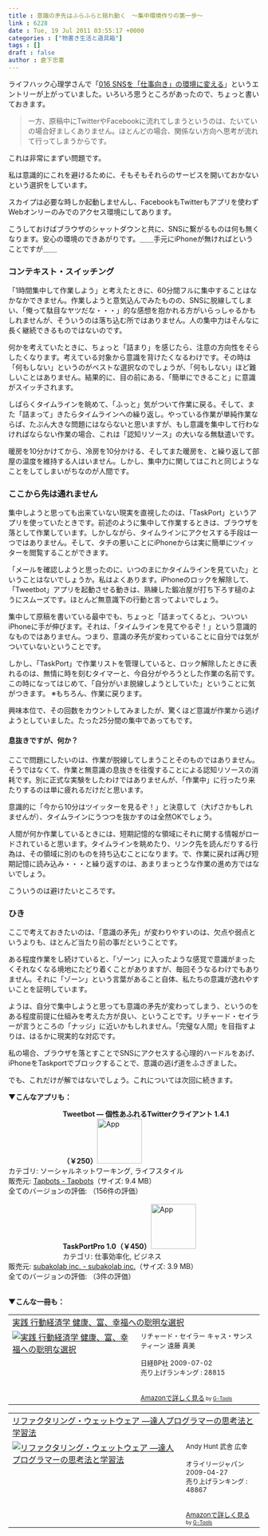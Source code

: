 ```yaml
---
title : 意識の矛先はふらふらと揺れ動く　〜集中環境作りの第一歩〜
link : 6228
date : Tue, 19 Jul 2011 03:55:17 +0000
categories : ["物書き生活と道具箱"]
tags : []
draft : false
author : 倉下忠憲
---
```


ライフハック心理学さんで「<a href="http://www.mindhacks.jp/2011/07/post-3762">016 SNSを「仕事向き」の環境に変える</a>」というエントリーが上がっていました。いろいろ思うところがあったので、ちょっと書いておきます。

<blockquote>
一方、原稿中にTwitterやFacebookに流れてしまうというのは、たいていの場合好ましくありません。ほとんどの場合、関係ない方向へ思考が流れて行ってしまうからです。
</blockquote>

これは非常にまずい問題です。

私は意識的にこれを避けるために、そもそもそれらのサービスを開いておかないという選択をしています。

スカイプは必要な時しか起動しませんし、FacebookもTwitterもアプリを使わずWebオンリーのみでのアクセス環境にしてあります。

こうしておけばブラウザのシャットダウンと共に、SNSに繋がるものは何も無くなります。安心の環境のできあがりです。＿＿手元にiPhoneが無ければということですが＿＿

<h3>コンテキスト・スイッチング</h3>
「1時間集中して作業しよう」と考えたときに、60分間フルに集中することはなかなかできません。作業しようと意気込んでみたものの、SNSに脱線してしまい、「俺って駄目なヤツだな・・・」的な感想を抱かれる方がいらっしゃるかもしれませんが、そういうのは落ち込む所ではありません。人の集中力はそんなに長く継続できるものではないのです。

何かを考えていたときに、ちょっと「詰まり」を感じたら、注意の方向性をそらしたくなります。考えている対象から意識を背けたくなるわけです。その時は「何もしない」というのがベストな選択なのでしょうが、「何もしない」ほど難しいことはありません。結果的に、目の前にある、「簡単にできること」に意識がスイッチされます。

しばらくタイムラインを眺めて、「ふっと」気がついて作業に戻る。そして、また「詰まって」きたらタイムラインへの繰り返し。やっている作業が単純作業ならば、たぶん大きな問題にはならないと思いますが、もし意識を集中して行わなければならない作業の場合、これは「認知リソース」の大いなる無駄遣いです。

暖房を10分かけてから、冷房を10分かける、そしてまた暖房を、と繰り返して部屋の温度を維持する人はいません。しかし、集中力に関してはこれと同じようなことをしてしまいがちなのが人間です。

<h3>ここから先は通れません</h3>
集中しようと思っても出来ていない現実を直視したのは、「TaskPort」というアプリを使っていたときです。前述のように集中して作業するときは、ブラウザを落として作業しています。しかしながら、タイムラインにアクセスする手段は一つではありません。そして、タチの悪いことにiPhoneからは実に簡単にツイッターを閲覧することができます。

「メールを確認しようと思ったのに、いつのまにかタイムラインを見ていた」ということはないでしょうか。私はよくあります。iPhoneのロックを解除して、「Tweetbot」アプリを起動させる動きは、熟練した鍛冶屋が打ち下ろす槌のようにスムーズです。ほとんど無意識下の行動と言ってよいでしょう。

集中して原稿を書いている最中でも、ちょっと「詰まってくると」、ついついiPhoneに手が伸びます。それは、「タイムラインを見てやるぞ！」という意識的なものではありません。つまり、意識の矛先が変わっていることに自分では気がついていないということです。

しかし、「TaskPort」で作業リストを管理していると、ロック解除したときに表れるのは、無情に時を刻むタイマーと、今自分がやろうとした作業の名前です。この時になってはじめて、「自分がいま脱線しようとしていた」ということに気がつきます。
※もちろん、作業に戻ります。

興味本位で、その回数をカウントしてみましたが、驚くほど意識が作業から逃げようとしていました。たった25分間の集中であってもです。

<h4>息抜きですが、何か？</h4>
ここで問題にしたいのは、作業が脱線してしまうことそのものではありません。そうではなくて、作業と無意識の息抜きを往復することによる認知リソースの消耗です。別に正式な実験をしたわけではありませんが、「作業中」に行ったり来たりするのは単に疲れるだけだと思います。

意識的に「今から10分はツイッターを見るぞ！」と決意して（大げさかもしれませんが）、タイムラインにうつつを抜かすのは全然OKでしょう。

人間が何か作業しているときには、短期記憶的な領域にそれに関する情報がロードされていると思います。タイムラインを眺めたり、リンク先を読んだりする行為は、その領域に別のものを持ち込むことになります。で、作業に戻れば再び短期記憶に読み込み・・・と繰り返すのは、あまりまっとうな作業の進め方ではないでしょう。

こういうのは避けたいところです。

<h3>ひき</h3>
ここで考えておきたいのは、「意識の矛先」が変わりやすいのは、欠点や弱点というよりも、ほとんど当たり前の事だということです。

ある程度作業をし続けていると、「ゾーン」に入ったような感覚で意識がまったくそれなくなる境地にたどり着くことがありますが、毎回そうなるわけでもありません。それに「ゾーン」という言葉があること自体、私たちの意識が逸れやすいことを証明しています。

ようは、自分で集中しようと思っても意識の矛先が変わってしまう、というのをある程度前提に仕組みを考えた方が良い、ということです。リチャード・セイラーが言うところの「ナッジ」に近いかもしれません。「完璧な人間」を目指すよりは、はるかに現実的な対応です。

私の場合、ブラウザを落とすことでSNSにアクセスする心理的ハードルをあげ、iPhoneをTaskportでブロックすることで、意識の逃げ道をふさぎました。

でも、これだけが解ではないでしょう。これについては次回に続きます。

<strong>▼こんなアプリも：</strong>
<div style="margin: 0;float: left;"><div style="margin-left: 109px;"><a href="http://click.linksynergy.com/fs-bin/stat?id=Rfg6nizvNEs&offerid=94348&type=3&subid=0&tmpid=2192&RD_PARM1=http%253A%252F%252Fitunes.apple.com%252Fjp%252Fapp%252Fid428851691%253Fmt%253D8%2526uo%253D4%2526partnerId%253D30" target="_blank" rel="nofollow" style="text-decoration: none;"><img src="http://a5.mzstatic.com/us/r1000/082/Purple/79/78/b2/mzl.spkhwshh.100x100-75.png" style="margin-left: -109px; float: left; width: 100px; height: 100px;"><img src="http://r.mzstatic.com/htmlResources/2338/images/mask100.png" style="margin-left: -109px; float: left; width: 100px; height: 100px;" /></a></div></div><strong> Tweetbot — 個性あふれるTwitterクライアント 1.4.1（￥250）</strong><a href="http://click.linksynergy.com/fs-bin/stat?id=Rfg6nizvNEs&offerid=94348&type=3&subid=0&tmpid=2192&RD_PARM1=http%253A%252F%252Fitunes.apple.com%252Fjp%252Fapp%252Fid428851691%253Fmt%253D8%2526uo%253D4%2526partnerId%253D30" target="_blank" rel="nofollow"><img src="http://r.mzstatic.com/htmlResources/2338/images/viewinitunes_jp.png"  width="90" alt="App"></a><br> カテゴリ: ソーシャルネットワーキング, ライフスタイル<br> 販売元: <a href="http://click.linksynergy.com/fs-bin/stat?id=Rfg6nizvNEs&offerid=94348&type=3&subid=0&tmpid=2192&RD_PARM1=http%253A%252F%252Fitunes.apple.com%252Fjp%252Fartist%252Ftapbots%252Fid293642940%253Fuo%253D4%2526partnerId%253D30" target="_blank" rel="nofollow">Tapbots - Tapbots</a>（サイズ: 9.4 MB）<br> 全てのバージョンの評価: <img alt="" src="http://r.mzstatic.com/htmlResources/63F7/images/rating_star.png"><img alt="" src="http://r.mzstatic.com/htmlResources/63F7/images/rating_star.png"><img alt="" src="http://r.mzstatic.com/htmlResources/63F7/images/rating_star.png"><img alt="" src="http://r.mzstatic.com/htmlResources/63F7/images/rating_star.png">（156件の評価）<br>  <br style="clear: both;">

<div style="margin: 0;float: left;"><div style="margin-left: 109px;"><a href="http://click.linksynergy.com/fs-bin/stat?id=Rfg6nizvNEs&offerid=94348&type=3&subid=0&tmpid=2192&RD_PARM1=http%253A%252F%252Fitunes.apple.com%252Fjp%252Fapp%252Ftaskportpro%252Fid440627962%253Fmt%253D8%2526uo%253D4%2526partnerId%253D30" target="_blank" rel="nofollow" style="text-decoration: none;"><img src="http://a5.mzstatic.com/us/r1000/018/Purple/ab/59/c6/mzl.hhwzurzz.100x100-75.jpg" style="margin-left: -109px; float: left; width: 100px; height: 100px;"><img src="http://r.mzstatic.com/htmlResources/2338/images/mask100.png" style="margin-left: -109px; float: left; width: 100px; height: 100px;" /></a></div></div><strong> TaskPortPro 1.0（￥450）</strong><a href="http://click.linksynergy.com/fs-bin/stat?id=Rfg6nizvNEs&offerid=94348&type=3&subid=0&tmpid=2192&RD_PARM1=http%253A%252F%252Fitunes.apple.com%252Fjp%252Fapp%252Ftaskportpro%252Fid440627962%253Fmt%253D8%2526uo%253D4%2526partnerId%253D30" target="_blank" rel="nofollow"><img src="http://r.mzstatic.com/htmlResources/2338/images/viewinitunes_jp.png"  width="90" alt="App"></a><br> カテゴリ: 仕事効率化, ビジネス<br> 販売元: <a href="http://click.linksynergy.com/fs-bin/stat?id=Rfg6nizvNEs&offerid=94348&type=3&subid=0&tmpid=2192&RD_PARM1=http%253A%252F%252Fitunes.apple.com%252Fjp%252Fartist%252Fsubakolab-inc.%252Fid440627965%253Fuo%253D4%2526partnerId%253D30" target="_blank" rel="nofollow">subakolab inc. - subakolab inc.</a>（サイズ: 3.9 MB）<br> 全てのバージョンの評価: <img alt="" src="http://r.mzstatic.com/htmlResources/63F7/images/rating_star.png"><img alt="" src="http://r.mzstatic.com/htmlResources/63F7/images/rating_star.png"><img alt="" src="http://r.mzstatic.com/htmlResources/63F7/images/rating_star.png"><img alt="" src="http://r.mzstatic.com/htmlResources/63F7/images/rating_star.png"><img alt="" src="http://r.mzstatic.com/htmlResources/63F7/images/rating_star_half.png">（3件の評価）<br>  <br style="clear: both;">


<strong>▼こんな一冊も：</strong>
<table  border="0" cellpadding="5"><tr><td colspan="2"><a href="http://www.amazon.co.jp/exec/obidos/ASIN/4822247473/goodpic-22/" target="_top">実践 行動経済学 健康、富、幸福への聡明な選択</a></td></tr><tr><td valign="top"><a href="http://www.amazon.co.jp/exec/obidos/ASIN/4822247473/goodpic-22/" target="_top"><img src="http://ecx.images-amazon.com/images/I/51S3p%2BupDuL._SL160_.jpg" border="0" alt="実践 行動経済学 健康、富、幸福への聡明な選択" /></a></td><td valign="top"><font size="-1">リチャード・セイラー キャス・サンスティーン 遠藤 真美 <br /><br />日経BP社  2009-07-02<br />売り上げランキング : 28815<br /><br /><br /><a href="http://www.amazon.co.jp/exec/obidos/ASIN/4822247473/goodpic-22/" target="_top">Amazonで詳しく見る</a></font><font size="-2"> by <a href="http://www.goodpic.com/mt/aws/index.html" >G-Tools</a></font></td></tr></table>

<table  border="0" cellpadding="5"><tr><td colspan="2"><a href="http://www.amazon.co.jp/exec/obidos/ASIN/4873114039/goodpic-22/" target="_top">リファクタリング・ウェットウェア ―達人プログラマーの思考法と学習法</a></td></tr><tr><td valign="top"><a href="http://www.amazon.co.jp/exec/obidos/ASIN/4873114039/goodpic-22/" target="_top"><img src="http://ecx.images-amazon.com/images/I/41KDR3sJcVL._SL160_.jpg" border="0" alt="リファクタリング・ウェットウェア ―達人プログラマーの思考法と学習法" /></a></td><td valign="top"><font size="-1">Andy Hunt 武舎 広幸 <br /><br />オライリージャパン  2009-04-27<br />売り上げランキング : 48867<br /><br /><br /><a href="http://www.amazon.co.jp/exec/obidos/ASIN/4873114039/goodpic-22/" target="_top">Amazonで詳しく見る</a></font><font size="-2"> by <a href="http://www.goodpic.com/mt/aws/index.html" >G-Tools</a></font></td></tr></table>

